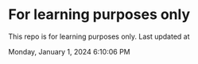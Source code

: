# For learning purposes only
This repo is for learning purposes only.
Last updated at

Monday, January 1, 2024 6:10:06 PM

